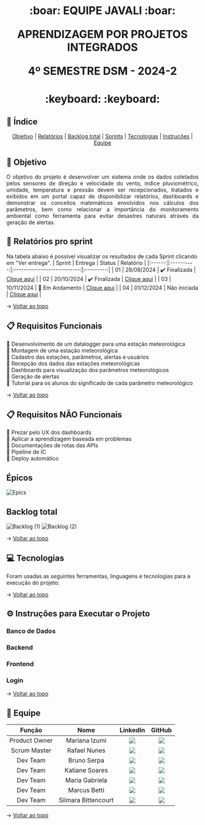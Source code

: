 <span id="topo">
<h1 align='center'>
:boar: EQUIPE JAVALI :boar:

APRENDIZAGEM POR PROJETOS INTEGRADOS

4º SEMESTRE DSM - 2024-2
</h1>

<h1 align='center'> :keyboard:  :keyboard: </h1>

## :mag_right: Índice
<p align='center'>
    <a href="#objetivo">Objetivo</a> | 
    <a href="#relatorios">Relatórios</a> |
    <a href="#backlog">Backlog total</a> |
    <a href="#sprints">Sprints</a> |
    <a href="#tecnologias">Tecnologias</a> | 
    <a href="#instrucoes">Instruções</a> | 
    <a href="#equipe">Equipe</a> 
</p>

<span id='objetivo'>

## :dart: Objetivo
<p align='justify'>
    O objetivo do projeto é desenvolver um sistema onde os dados coletados pelos sensores de direção e velocidade do vento, índice pluviométrico, umidade, temperatura e pressão devem ser recepcionados, tratados e exibidos em um portal capaz de disponibilizar relatórios, dashboards e demonstrar os conceitos matemáticos envolvidos nos cálculos dos parâmetros, bem como relacionar a importância do monitoramento ambiental como ferramenta para evitar desastres naturais através da geração de alertas.
</p>

<span id='relatorios'>

## :pushpin: Relatórios pro sprint
Na tabela abaixo é possível visualizar os resultados de cada Sprint clicando em "Ver entrega". 
| Sprint |  Entrega   |            Status           | Relatório |
|:------:|:----------:|:---------------------------:|:---------:|
| 01     | 29/09/2024 | ✔️ Finalizada | [Clique aqui](https://github.com/equipe-javali/API_4/tree/sprint1) |
| 02     | 20/10/2024 | ✔️ Finalizada | [Clique aqui](https://github.com/equipe-javali/API_4/tree/sprint2) |
| 03     | 10/11/2024 | :construction: Em Andamento | [Clique aqui](https://github.com/equipe-javali/API_4/tree/sprint3) |
| 04     | 01/12/2024 | Não iniciada | [Clique aqui](https://github.com/equipe-javali/API_4/tree/sprint4) |

→ [Voltar ao topo](#topo)

<span id='backlog'>

## :clipboard: Requisitos Funcionais
:pushpin: Desenvolvimento de um datalogger para uma estação meteorológica   
:pushpin: Montagem de uma estação meteorológica     
:pushpin: Cadastro das estações, parâmetros, alertas e usuários     
:pushpin: Recepção dos dados das estações meteorológicas    
:pushpin: Dashboards para visualização dos parâmetros meteorológicos    
:pushpin: Geração de alertas    
:pushpin: Tutorial para os alunos do significado de cada parâmetro meteorológico    

→ [Voltar ao topo](#topo)

## :clipboard: Requisitos NÃO Funcionais
:pushpin: Prezar pelo UX dos dashboards     
:pushpin: Aplicar a aprendizagem baseada em problemas  
:pushpin: Documentações de rotas das APIs   
:pushpin: Pipeline de IC    
:pushpin: Deploy automático     

##  Épicos

![Epics](https://github.com/user-attachments/assets/782d2656-6c56-4e8f-ba07-746c86d5b3f1)


## Backlog total

![Backlog (1)](https://github.com/user-attachments/assets/d7674e42-b66d-4d9f-a300-f99b4cc3d77d)
![Backlog (2)](https://github.com/user-attachments/assets/2a496729-353a-47b0-bb0d-6b657bc273c7)

→ [Voltar ao topo](#topo)



<span id='tecnologias'>

## 💻 Tecnologias
Foram usadas as seguintes ferramentas, linguagens e tecnologias para a execução do projeto:
<!-- - [Figma](https://www.figma.com): Prototipagem
- [Git](https://git-scm.com): Versionamento
- [GitHub](https://github.com/): Armazenamento de código e documentação
- [TypeScript](https://www.w3schools.com/js/default.asp): Linguagem de programação do frontend
- [Java](https://java.com): Linguagem de programação do backend
- [Jira](https://www.atlassian.com/software/jira): Organização de tarefas
- [PostgreSQL](https://www.postgresql.org/): Banco de dados
- [Supabase](https://supabase.com/): Banco de dados PostgreSQL on-line
- [React](https://pt-br.reactjs.org/): Framework do frontend
- [Spring](https://spring.io/): Framework do backend -->

→ [Voltar ao topo](#topo)  
<span id="instrucoes">

## :gear: Instruções para Executar o Projeto

### Banco de Dados

<!-- 1. Instalar o PostgreSQL: [Download PostgreSQL](https://www.postgresql.org/download/)
   (Selecionar as Command line tools nas opções de instalação)
2. Criar um banco de dados vazio: `create database ctrlA_BD;`
3. Copiar o arquivo ctrlA_BD.sql na raiz do repositório do Banco de Dados: [Repositório do Banco de Dados](https://github.com/equipe-javali/API_3_BD)
4. Executar esse arquivo para criar as tabelas e alimentar o banco de dados com o comando: `psql -h localhost -p 5432 -d ctrlA_BD -U postgres -f ctrlA_BD.sql`
5. Inserir a sua senha do Postgres -->

### Backend 

<!-- 1. Instalar Java: [Download Java](https://www.java.com/download/ie_manual.jsp)
2. Clonar o repositório do backend: `git clone https://github.com/equipe-javali/API_3_BACK`
3. Editar o arquivo application.properties na pasta `API_3_BACK\CtrlA\src\main\resources` com sua senha do Postgres (alterar a porta e o usuário, se necessário)
4. Executar o backend usando um IDE como Eclipse ou Intellij (Maven). -->

### Frontend

<!-- 1. Clonar o repositório do frontend: `git clone https://github.com/equipe-javali/API_3_FRONT`
2. Acessar a pasta `API_3_FRONT\ctrl-a` e executar os comandos: `npm install` e `npm start` -->

### Login

<!-- Para fazer login no sistema, use os seguintes dados:
- email: joane@email.com
- senha: melancia -->


→ [Voltar ao topo](#topo)  
<span id="equipe">

## :busts_in_silhouette: Equipe
|     Função    |         Nome        |                                                                                                    LinkedIn                                                                                                                             |                                                                                    GitHub                                                                                    |
| :-----------: | :-----------------: | :-------------------------------------------------------------------------------------------------------------------------------------------------------------------------------------------------------------------------------------: | :--------------------------------------------------------------------------------------------------------------------------------------------------------------------------: |
| Product Owner | Mariana Izumi       | <a href="https://www.linkedin.com/in/mariana-izumi-developer" target="_blank"> <img src="https://img.shields.io/badge/-LinkedIn-%230077B5?style=for-the-badge&logo=linkedin&logoColor=white" target="_blank">                           | <a href="https://github.com/MariMiks/" target="_blank"><img src="https://img.shields.io/badge/GitHub-100000?style=for-the-badge&logo=github&logoColor=white"></a>            |
| Scrum Master  | Rafael Nunes        | <a href="https://www.linkedin.com/in/rafael-nunes-silva" target="_blank"> <img src="https://img.shields.io/badge/-LinkedIn-%230077B5?style=for-the-badge&logo=linkedin&logoColor=white" target="_blank">                                | <a href="https://github.com/Rafael-Nunes-Silva" target="_blank"><img src="https://img.shields.io/badge/GitHub-100000?style=for-the-badge&logo=github&logoColor=white"></a>   |
| Dev Team      | Bruno Serpa         | <a href="https://www.linkedin.com/in/brunoserpa" target="_blank"> <img src="https://img.shields.io/badge/-LinkedIn-%230077B5?style=for-the-badge&logo=linkedin&logoColor=white" target="_blank">                                        | <a href="https://github.com/BrunoSerpa" target="_blank"><img src="https://img.shields.io/badge/GitHub-100000?style=for-the-badge&logo=github&logoColor=white"></a>           |
| Dev Team      | Katiane Soares      | <a href="https://www.linkedin.com/in/katiane-soares-4b8193245/" target="_blank"> <img src="https://img.shields.io/badge/-LinkedIn-%230077B5?style=for-the-badge&logo=linkedin&logoColor=white" target="_blank">                         | <a href="https://github.com/Katianefatec" target="_blank"><img src="https://img.shields.io/badge/GitHub-100000?style=for-the-badge&logo=github&logoColor=white"></a>         |
| Dev Team      | Maria Gabriela      | <a href="https://www.linkedin.com/in/gabrieia-mello-3819a9270/" target="_blank"> <img src="https://img.shields.io/badge/-LinkedIn-%230077B5?style=for-the-badge&logo=linkedin&logoColor=white" target="_blank">                         | <a href="https://github.com/MariaGabrielaMello" target="_blank"><img src="https://img.shields.io/badge/GitHub-100000?style=for-the-badge&logo=github&logoColor=white"></a>   |
| Dev Team      | Marcus Betti        | <a href="https://www.linkedin.com/in/marcus-betti-715b6614a/" target="_blank"> <img src="https://img.shields.io/badge/-LinkedIn-%230077B5?style=for-the-badge&logo=linkedin&logoColor=white" target="_blank">                           | <a href="https://github.com/marcusvbe"><img src="https://img.shields.io/badge/GitHub-100000?style=for-the-badge&logo=github&logoColor=white"></a>                            |
| Dev Team      | Silmara Bittencourt | <a href="https://www.linkedin.com/in/silmara-in%C3%AAs-bittencourt-da-costa-243478214/" target="_blank"> <img src="https://img.shields.io/badge/-LinkedIn-%230077B5?style=for-the-badge&logo=linkedin&logoColor=white" target="_blank"> | <a href="https://github.com/SBittencourt"><img src="https://img.shields.io/badge/GitHub-100000?style=for-the-badge&logo=github&logoColor=white"></a>                         |

→ [Voltar ao topo](#topo)
